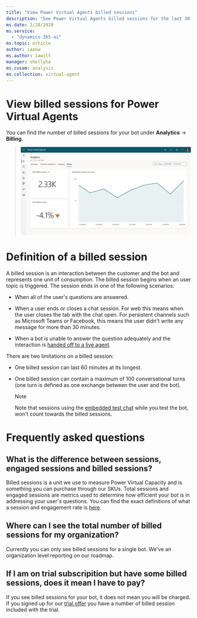 ```yaml
---
title: "View Power Virtual Agents billed sessions"
description: "See Power Virtual Agents billed sessions for the last 30 or 7 days"
ms.date: 2/20/2020
ms.service:
  - "dynamics-365-ai"
ms.topic: article
author: iaanw
ms.author: iawilt
manager: shellyha
ms.cusom: analysis
ms.collection: virtual-agent
---
```


# View billed sessions for Power Virtual Agents

You can find the number of billed sessions for your bot under **Analytics** -> **Billing**.

> ![Billed session view](media/analytics-billed-sessions.png)

# Definition of a billed session

A billed session is an interaction between the customer and the bot and represents one unit of consumption. The billed session begins when an user topic is triggered. The session ends in one of the following scenarios: 

- When all of the user's questions are answered.

- When a user ends or closes a chat session. For web this means when the user closes the tab with the chat open. For persistent channels such as Microsoft Teams or Facebook, this means the user didn't write any message for more than 30 minutes.

- When a bot is unable to answer the question adequately and the interaction is [handed off to a live agent](advanced-hand-off.md).

There are two limitations on a billed session:

- One billed session can last 60 minutes at its longest.
- One billed session can contain a maximum of 100 conversational turns (one turn is defined as one exchange between the user and the bot).

  > [!Note]
  > Note that sessions using the [embedded test chat](authoring-test-bot.md) while you test the bot, won't count towards the billed sessions.

# Frequently asked questions
## What is the difference between sessions, engaged sessions and billed sessions?
Billed sessions is a unit we use to measure Power Virtual Capacity and is something you can purchase through our SKUs. Total sessions and engaged sessions are metrics used to determine how efficient your bot is in addressing your user's questions. You can find the exact definitions of what a session and engagement rate is [here](analytics-summary.md). 

## Where can I see the total number of billed sessions for my organization?
Currently you can only see billed sessions for a single bot. We've an organization level reporting on our roadmap.

## If I am on trial subscripition but have some billed sessions, does it mean I have to pay?
If you see billed sessions for your bot, it does not mean you will be charged. If you signed up for our [trial offer](sign-up-individual.md) you have a number of billed session included with the trial.
